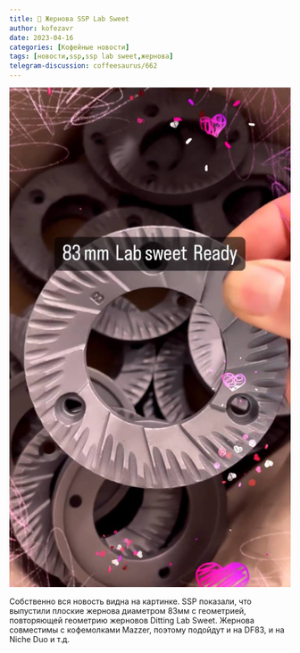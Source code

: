 ```yaml
---
title: 📰 Жернова SSP Lab Sweet
author: kofezavr
date: 2023-04-16
categories: [Кофейные новости]
tags: [новости,ssp,ssp lab sweet,жернова]
telegram-discussion: coffeesaurus/662
--- 
```

![Жернова SSP Lab Sweet](/assets/img/posts/23/04/ssp-ls.jpg)

Собственно вся новость видна на картинке. SSP показали, что выпустили плоские жернова диаметром 83мм с геометрией, повторяющей геометрию жерновов Ditting Lab Sweet. Жернова совместимы с кофемолками Mazzer, поэтому подойдут и на DF83, и на Niche Duo и т.д.